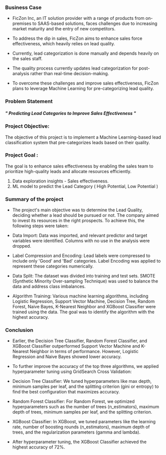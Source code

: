 ### Business Case

* FicZon Inc, an IT solution provider with a range of products from on-premises to SAAS-based solutions, faces challenges due to increasing market maturity and the entry of new competitors. 


* To address the dip in sales, FicZon aims to enhance sales force effectiveness, which heavily relies on lead quality. 


* Currently, lead categorization is done manually and depends heavily on the sales staff. 


* The quality process currently updates lead categorization for post-analysis rather than real-time decision-making.


* To overcome these challenges and improve sales effectiveness, FicZon plans to leverage Machine Learning for pre-categorizing lead quality.

### Problem Statement

##### " Predicting Lead Categories to Improve Sales Effectiveness "

### Project  Objective:

The objective of this project is to implement a Machine Learning-based lead classification system that pre-categorizes leads based on their quality.

### Project Goal :

The goal is to enhance sales effectiveness by enabling the sales team to prioritize high-quality leads and allocate resources efficiently.

1. Data exploration insights - Sales effectiveness.
2. ML model to predict the Lead Category ( High Potential, Low Potential )


### Summary of the project

* The project's main objective was to determine the Lead Quality, deciding whether a lead should be pursued or not. The company aimed to invest its resources in the right prospects. To achieve this, the following steps were taken:


* Data Import: Data was imported, and relevant predictor and target variables were identified. Columns with no use in the analysis were dropped.


* Label Compression and Encoding: Lead labels were compressed to include only 'Good' and 'Bad' categories. Label Encoding was applied to represent these categories numerically.


* Data Split: The dataset was divided into training and test sets. SMOTE (Synthetic Minority Over-sampling Technique) was used to balance the data and address class imbalances.


* Algorithm Training: Various machine learning algorithms, including Logistic Regression, Support Vector Machine, Decision Tree, Random Forest, Naive Bayes, K-Nearest Neighbor and XGBoost Classifier were trained using the data. The goal was to identify the algorithm with the highest accuracy.

### Conclusion

* Earlier, the Decision Tree Classifier, Random Forest Classifier, and XGBoost Classifier outperformed Support Vector Machine and K-Nearest Neighbor in terms of performance. However, Logistic Regression and Naive Bayes showed lower accuracy.


* To further improve the accuracy of the top three algorithms, we applied hyperparameter tuning using GridSearch Cross Validation:


* Decision Tree Classifier: We tuned hyperparameters like max depth, minimum samples per leaf, and the splitting criterion (gini or entropy) to find the best configuration that maximizes accuracy.


* Random Forest Classifier: For Random Forest, we optimized hyperparameters such as the number of trees (n_estimators), maximum depth of trees, minimum samples per leaf, and the splitting criterion.


* XGBoost Classifier: In XGBoost, we tuned parameters like the learning rate, number of boosting rounds (n_estimators), maximum depth of trees, and the regularization parameters (gamma and lambda).


* After hyperparameter tuning, the XGBoost Classifier achieved the highest accuracy of 72%.
